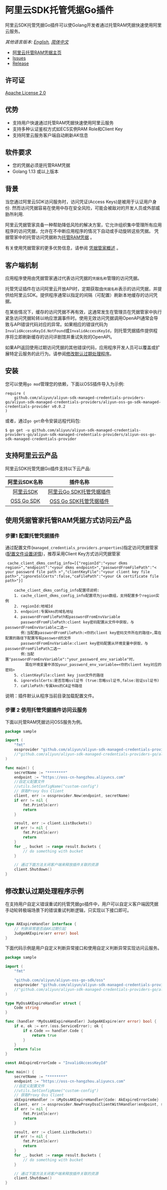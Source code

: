 # 阿里云SDK托管凭据Go插件

阿里云SDK托管凭据Go插件可以使Golang开发者通过托管RAM凭据快速使用阿里云服务。

*其他语言版本: [English](README.md), [简体中文](README.zh-cn.md)*

- [阿里云托管RAM凭据主页](https://help.aliyun.com/document_detail/212421.html)
- [Issues](https://github.com/aliyun/aliyun-sdk-managed-credentials-providers-go/issues)
- [Release](https://github.com/aliyun/aliyun-sdk-managed-credentials-providers-go/releases)

## 许可证

[Apache License 2.0](https://www.apache.org/licenses/LICENSE-2.0.html)


## 优势
* 支持用户快速通过托管RAM凭据快速使用阿里云服务
* 支持多种认证鉴权方式如ECS实例RAM Role和Client Key
* 支持阿里云服务客户端自动刷新AK信息

## 软件要求

- 您的凭据必须是托管RAM凭据
- Golang 1.13 或以上版本

## 背景
当您通过阿里云SDK访问服务时，访问凭证(Access Keys)是被用于认证用户身份. 然而访问凭据容易在使用中存在安全风险，可能会被敌对的开发人员或外部威胁所利用.

阿里云凭据管家具备一种帮助降低风险的解决方案，它允许组织集中管理所有应用程序的访问凭据，允许在不中断应用程序的情况下自动或手动旋转这些凭据。 凭据管家中的托管访问凭据称为[托管RAM凭据](https://help.aliyun.com/document_detail/212421.html) 。

有关使用凭据管家的更多优势信息，请参阅 [凭据管家概述](https://help.aliyun.com/document_detail/152001.html) 。

## 客户端机制
应用程序使用由凭据管家通过代表访问凭据的`凭据名称`管理的访问凭据。

托管凭证插件在访问阿里云开放API时，定期获取由`凭据名称`表示的访问凭据，并提供给阿里云SDK。提供程序通常以指定的间隔（可配置）刷新本地缓存的访问凭据。

在某些情况下，缓存的访问凭据不再有效，这通常发生在管理员在凭据管家中执行紧急访问凭据轮转以响应泄漏事件时。使用无效访问凭据调用OpenAPI通常会导致与API错误代码对应的异常。如果相应的错误代码为`InvalidAccessKeyId.NotFound`或`InvalidAccessKeyId`，则托管凭据插件提供程序将立即刷新缓存的访问评剧馆并重试失败的OpenAPI。

如果API返回使用过期访问凭据的其他错误代码，应用程序开发人员可以覆盖或扩展特定云服务的此行为。请参阅[修改默认过期处理程序](#修改默认过期处理程序示例)。

## 安装

您可以使用`go mod`管理您的依赖，下面以OSS插件导入为示例:

```
require (
	github.com/aliyun/aliyun-sdk-managed-credentials-providers-go/aliyun-sdk-managed-credentials-providers/aliyun-oss-go-sdk-managed-credentials-provider v0.0.2
)
```

或者，通过`go get`命令安装远程代码包:

```
$ go get -u github.com/aliyun/aliyun-sdk-managed-credentials-providers-go/aliyun-sdk-managed-credentials-providers/aliyun-oss-go-sdk-managed-credentials-provider
```


## 支持阿里云云产品

阿里云SDK托管凭据Go插件支持以下云产品:

|                         阿里云SDK名称                          |                                                                          插件名称                                                                          |
|:---------------------------------------------------------:|:------------------------------------------------------------------------------------------------------------------------------------------------------:|
| [阿里云SDK](https://github.com/aliyun/alibaba-cloud-sdk-go)  | [阿里云Go SDK托管凭据插件](https://github.com/aliyun/aliyun-sdk-managed-credentials-providers-go/tree/master/aliyun-sdk-managed-credentials-providers/alibaba-cloud-sdk-go-managed-credentials-provider) |  
| [OSS Go SDK](https://github.com/aliyun/aliyun-oss-go-sdk) |  [OSS Go SDK托管凭据插件](https://github.com/aliyun/aliyun-sdk-managed-credentials-providers-go/tree/master/aliyun-sdk-managed-credentials-providers/aliyun-oss-go-sdk-managed-credentials-provider)  | 


## 使用凭据管家托管RAM凭据方式访问云产品

### 步骤1 配置托管凭据插件

通过配置文件(`managed_credentials_providers.properties`)指定访问凭据管家([配置文件设置详情](README_config.zh-cn.md))，推荐采用Client Key方式访问凭据管家

```properties
 cache_client_dkms_config_info=[{"regionId":"<your dkms region>","endpoint":"<your dkms endpoint>","passwordFromFilePath":"< your password file path >","clientKeyFile":"<your client key file path>","ignoreSslCerts":false,"caFilePath":"<your CA certificate file path>"}]
```
```
    cache_client_dkms_config_info配置项说明:
    1. cache_client_dkms_config_info配置项为json数组，支持配置多个region实例
    2. regionId:地域Id
    3. endpoint:专属kms的域名地址
    4. passwordFromFilePath和passwordFromEnvVariable
       passwordFromFilePath:client key密码配置从文件中获取，与passwordFromEnvVariable二选一
       例:当配置passwordFromFilePath:<你的client key密码文件所在的路径>,需在配置的路径下配置写有password的文件
       passwordFromEnvVariable:client key密码配置从环境变量中获取，与passwordFromFilePath二选一
       例:当配置"passwordFromEnvVariable":"your_password_env_variable"时，
         需在环境变量中添加your_password_env_variable=<你的client key对应的密码>
    5. clientKeyFile:client key json文件的路径
    6. ignoreSslCerts:是否忽略ssl证书 (true:忽略ssl证书,false:验证ssl证书)
    7. caFilePath:专属kms的CA证书路径
```

说明：插件默认从程序当前目录加载配置文件。

### 步骤 2 使用托管凭据插件访问云服务

下面以托管RAM凭据访问OSS服务为例。

```go
package sample

import (
	"fmt"
	ossprovider "github.com/aliyun/aliyun-sdk-managed-credentials-providers-go/aliyun-sdk-managed-credentials-providers/aliyun-oss-go-sdk-managed-credentials-provider/sdk"
	//"github.com/aliyun/aliyun-sdk-managed-credentials-providers-go/aliyun-sdk-managed-credentials-providers/aliyun-sdk-common-managed-credentials-provider/sdk/utils"
)

func main() {
	secretName := "********"
	endpoint := "https://oss-cn-hangzhou.aliyuncs.com"
	//自定义配置文件
	//utils.SetConfigName("custom-config")
	// 获取Proxy Oss Client
	client, err := ossprovider.New(endpoint, secretName)
	if err != nil {
		fmt.Println(err)
		return
	}

	result, err := client.ListBuckets()
	if err != nil {
		fmt.Println(err)
		return
	}
	for _, bucket := range result.Buckets {
		// do something with bucket
	}

	// 通过下面方法关闭客户端来释放插件关联的资源
	client.Shutdown()
}

```

## 修改默认过期处理程序示例

在支持用户自定义错误重试的托管凭据go插件中，用户可以自定义客户端因凭据手动轮转极端场景下的错误重试判断逻辑，只实现以下接口即可。

```go

type AKExpireHandler interface {
	// 判断异常是否由AK过期引起
	JudgeAKExpire(err error) bool
}

```

下面代码示例是用户自定义判断异常接口和使用自定义判断异常实现访问云服务。

```go
package sample

import (
	"fmt"

	"github.com/aliyun/aliyun-oss-go-sdk/oss"
	ossprovider "github.com/aliyun/aliyun-sdk-managed-credentials-providers-go/aliyun-sdk-managed-credentials-providers/aliyun-oss-go-sdk-managed-credentials-provider/sdk"
	//"github.com/aliyun/aliyun-sdk-managed-credentials-providers-go/aliyun-sdk-managed-credentials-providers/aliyun-sdk-common-managed-credentials-provider/sdk/utils"
)

type MyOssAKExpireHandler struct {
	Code string
}

func (handler *MyOssAKExpireHandler) JudgeAKExpire(err error) bool {
	if e, ok := err.(oss.ServiceError); ok {
		if e.Code == handler.Code {
			return true
		}
	}
	return false
}

const AkExpireErrorCode = "InvalidAccessKeyId"

func main() {
	secretName := "********"
	endpoint := "https://oss-cn-hangzhou.aliyuncs.com"
	//自定义配置文件
	//utils.SetConfigName("custom-config")
	// 获取Proxy Oss Client
	akExpireHandler := &MyOssAKExpireHandler{Code: AkExpireErrorCode}
	client, err := ossprovider.NewProxyOssClientWithHandler(endpoint, secretName, akExpireHandler)
	if err != nil {
		fmt.Println(err)
		return
	}

	result, err := client.ListBuckets()
	if err != nil {
		fmt.Println(err)
		return
	}
	for _, bucket := range result.Buckets {
		// do something with bucket
	}

	// 通过下面方法关闭客户端来释放插件关联的资源
	client.Shutdown()
}

```
